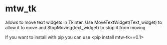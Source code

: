 # mtw_tk
allows to move text widgets in Tkinter.
Use MoveTextWidget(Text_widget) to allow it to move and StopMoving(text_widget) to stop it from moving

If you want to install with pip you can use <pip install mtw-tk==0.1>
